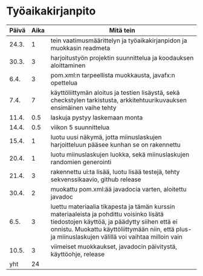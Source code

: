 # Työaikakirjanpito
Päivä | Aika | Mitä tein
----- | ---- | ----------
24.3. | 1 | tein vaatimusmäärittelyn ja työaikakirjanpidon ja muokkasin readmeta
30.3. | 3 | harjoitustyön projektin suunnittelua ja koodauksen aloittaminen
6.4.  | 3 | pom.xml:n tarpeellista muokkausta, javafx:n opettelua
7.4.  | 7 | käyttöliittymän aloitus ja testien lisäystä, sekä checkstylen tarkistusta, arkkitehtuurikuvauksen ensimäinen vaihe tehty
11.4. | 0.5 | laskuja pystyy laskemaan monta
14.4. | 0.5 | viikon 5 suunnittelua
15.4. | 1 | luotu uusi näkymä, jotta miinuslaskujen harjoitteluun pääsee kunhan se on rakennettu
20.4. | 1 | luotu miinuslaskujen luokka, sekä miinuslaskujen randomien generointi
21.4. | 3 | rakennettu ui:ta lisää, luotu lisää testejä, tehty sekvenssikaavio, github release
30.4. | 2 | muokattu pom.xml:ää javadocia varten, aloitettu javadoc
6.5. | 3 | luettu materiaalia tikapesta ja tämän kurssin materiaaleista ja pohdittu voisinko lisätä tiedostojen käyttöä, ja päädytty siihen että ei onnistu. Muokattu käyttöliittymään niin, että plus- ja miinuslaskujen välillä voi vaihtaa milloin vain
10.5. | 3 | viimeiset muokkaukset, javadocin päivitystä, käyttöohje, release
yht   | 24 |
